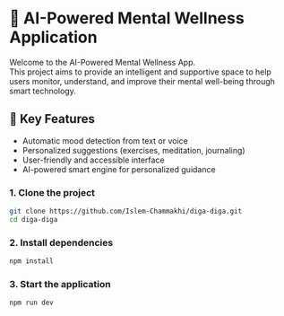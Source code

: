 # 🧠 AI-Powered Mental Wellness Application

Welcome to the AI-Powered Mental Wellness App.  
This project aims to provide an intelligent and supportive space to help users monitor, understand, and improve their mental well-being through smart technology.

## 🚀 Key Features

- Automatic mood detection from text or voice
- Personalized suggestions (exercises, meditation, journaling)
- User-friendly and accessible interface
- AI-powered smart engine for personalized guidance

### 1. Clone the project

```bash
git clone https://github.com/Islem-Chammakhi/diga-diga.git
cd diga-diga
```

### 2.  Install dependencies
```bash
npm install
```

### 3.  Start the application
```bash
npm run dev
```
